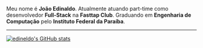 
Meu nome é **João Edinaldo**. Atualmente atuando part-time como desenvolvedor **Full-Stack** na **Fasttap Club**. 
Graduando em **Engenharia de Computação** pelo **Instituto Federal da Paraíba**.


<hr>

[![edineldo's GitHub stats](https://github-readme-stats.vercel.app/api/pin?username=edineldo&count_private=true&show_icons=true&theme=radical)](https://github.com/edineldo/github-readme-stats)

